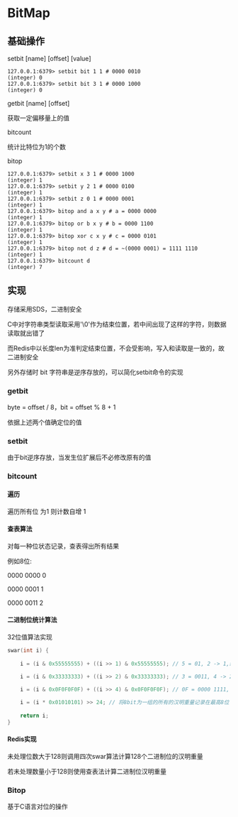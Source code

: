 # BitMap

## 基础操作

setbit [name] [offset] [value]

```shell
127.0.0.1:6379> setbit bit 1 1 # 0000 0010
(integer) 0
127.0.0.1:6379> setbit bit 3 1 # 0000 1000
(integer) 0
```

getbit [name] [offset]

获取一定偏移量上的值

bitcount

统计比特位为1的个数

bitop

```shell
127.0.0.1:6379> setbit x 3 1 # 0000 1000
(integer) 1
127.0.0.1:6379> setbit y 2 1 # 0000 0100
(integer) 1
127.0.0.1:6379> setbit z 0 1 # 0000 0001
(integer) 1
127.0.0.1:6379> bitop and a x y # a = 0000 0000
(integer) 1
127.0.0.1:6379> bitop or b x y # b = 0000 1100
(integer) 1
127.0.0.1:6379> bitop xor c x y # c = 0000 0101
(integer) 1
127.0.0.1:6379> bitop not d z # d = ~(0000 0001) = 1111 1110
(integer) 1
127.0.0.1:6379> bitcount d
(integer) 7
```

## 实现

存储采用SDS，二进制安全

C中对字符串类型读取采用'\0'作为结束位置，若中间出现了这样的字符，则数据读取就出错了

而Redis中以长度len为准判定结束位置，不会受影响，写入和读取是一致的，故二进制安全

另外存储时 bit 字符串是逆序存放的，可以简化setbit命令的实现

### getbit

byte = offset / 8，bit = offset % 8 + 1

依据上述两个值确定位的值

### setbit

由于bit逆序存放，当发生位扩展后不必修改原有的值

### bitcount

#### 遍历

遍历所有位 为1 则计数自增 1

#### 查表算法

对每一种位状态记录，查表得出所有结果

例如8位:

0000 0000	0

0000 0001	1

0000 0011	2

#### 二进制位统计算法

32位值算法实现

```c
swar(int i) {
    
	i = (i & 0x55555555) + ((i >> 1) & 0x55555555); // 5 = 01, 2 -> 1,结果所有bit位和向左进一位
    
    i = (i & 0x33333333) + ((i >> 2) & 0x33333333); // 3 = 0011, 4 -> 2，结果所有bit位和向左进

    i = (i & 0x0F0F0F0F) + ((i >> 4) & 0x0F0F0F0F); // 0F = 0000 1111, 8 -> 4

    i = (i * 0x01010101) >> 24; // 将8bit为一组的所有的汉明重量记录在最高8位
	
    return i;
}
```

#### Redis实现

未处理位数大于128则调用四次swar算法计算128个二进制位的汉明重量

若未处理数量小于128则使用查表法计算二进制位汉明重量

### Bitop

基于C语言对位的操作